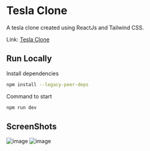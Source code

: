 # Tesla Clone

A tesla clone created using ReactJs and Tailwind CSS.

Link: [Tesla Clone](https://tesla-clone-tau-six.vercel.app/)

## Run Locally

Install dependencies

```bash
npm install --legacy-peer-deps
```

Command to start 

```bash
npm run dev
```


## ScreenShots

![image](https://user-images.githubusercontent.com/84083897/225248646-4886b68f-8e05-441f-8854-aa83127f6c8c.png)
![image](https://user-images.githubusercontent.com/84083897/225248653-8b8cc565-a072-4b2b-9931-24d1e0fcb46d.png)
